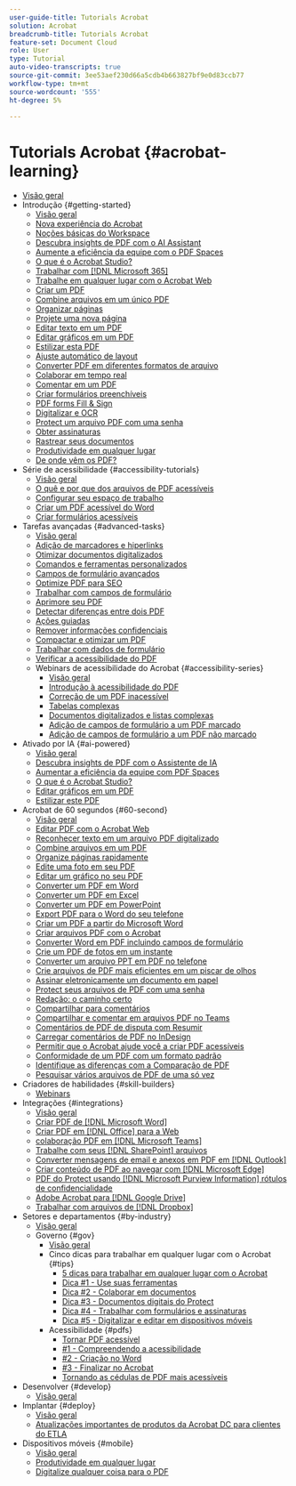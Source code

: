 ```yaml
---
user-guide-title: Tutorials Acrobat
solution: Acrobat
breadcrumb-title: Tutorials Acrobat
feature-set: Document Cloud
role: User
type: Tutorial
auto-video-transcripts: true
source-git-commit: 3ee53aef230d66a5cdb4b663827bf9e0d83ccb77
workflow-type: tm+mt
source-wordcount: '555'
ht-degree: 5%

---
```



# Tutorials Acrobat {#acrobat-learning}

+ [Visão geral](overview.md)
+ Introdução {#getting-started}
   + [Visão geral](getting-started/getting-started-overview.md)
   + [Nova experiência do Acrobat](getting-started/new-workspace.md)
   + [Noções básicas do Workspace](getting-started/get-to-know-the-acrobat-dc-interface.md)
   + [Descubra insights de PDF com o AI Assistant](getting-started/ai-assistant.md)
   + [Aumente a eficiência da equipe com o PDF Spaces](getting-started/pdf-spaces-legal.md)
   + [O que é o Acrobat Studio?](getting-started/acrobat-studio.md)
   + [Trabalhar com [!DNL Microsoft 365]](https://experienceleague.adobe.com/docs/document-cloud-learn/acrobat-learning/integrations/integrate-overview.html?lang=pt-BR#microsoft)
   + [Trabalhe em qualquer lugar com o Acrobat Web](getting-started/acrobatweb.md)
   + [Criar um PDF](getting-started/create-pdf.md)
   + [Combine arquivos em um único PDF](getting-started/combine-to-pdf.md)
   + [Organizar páginas](getting-started/organize.md)
   + [Projete uma nova página](getting-started/add-custom-page.md)
   + [Editar texto em um PDF](getting-started/edit-pdf.md)
   + [Editar gráficos em um PDF](getting-started/edit-graphics.md)
   + [Estilizar esta PDF](getting-started/stylize-this-pdf.md)
   + [Ajuste automático de layout](getting-started/auto-adjust-layout.md)
   + [Converter PDF em diferentes formatos de arquivo](getting-started/export-pdf.md)
   + [Colaborar em tempo real](getting-started/collaborate.md)
   + [Comentar em um PDF](getting-started/comment-on-pdf-files.md)
   + [Criar formulários preenchíveis](getting-started/create-fillable-forms.md)
   + [PDF forms Fill &amp; Sign](getting-started/fill-and-sign.md)
   + [Digitalizar e OCR](getting-started/scan-and-ocr.md)
   + [Protect um arquivo PDF com uma senha](getting-started/password-protect.md)
   + [Obter assinaturas](getting-started/signatures.md)
   + [Rastrear seus documentos](getting-started/track.md)
   + [Produtividade em qualquer lugar](getting-started/productivity.md)
   + [De onde vêm os PDF?](getting-started/where-do-pdfs-come-from.md)
+ Série de acessibilidade {#accessibility-tutorials}
   + [Visão geral](accessibility-series/accessibility-overview.md)
   + [O quê e por que dos arquivos de PDF acessíveis](accessibility-series/what-why-accessible-pdf.md)
   + [Configurar seu espaço de trabalho](accessibility-series/set-up-workspace.md)
   + [Criar um PDF acessível do Word](accessibility-series/create-accessible-from-word.md)
   + [Criar formulários acessíveis](accessibility-series/create-accessible-forms.md)
+ Tarefas avançadas {#advanced-tasks}
   + [Visão geral](advanced-tasks/advanced-tasks-overview.md)
   + [Adição de marcadores e hiperlinks](advanced-tasks/bookmarks.md)
   + [Otimizar documentos digitalizados](advanced-tasks/optimizescan.md)
   + [Comandos e ferramentas personalizados](advanced-tasks/custom.md)
   + [Campos de formulário avançados](advanced-tasks/advancedforms.md)
   + [Optimize PDF para SEO](advanced-tasks/optimizeseo.md)
   + [Trabalhar com campos de formulário](advanced-tasks/workforms.md)
   + [Aprimore seu PDF](advanced-tasks/enhance.md)
   + [Detectar diferenças entre dois PDF](advanced-tasks/compare.md)
   + [Ações guiadas](advanced-tasks/action.md)
   + [Remover informações confidenciais](advanced-tasks/redact.md)
   + [Compactar e otimizar um PDF](advanced-tasks/reduce.md)
   + [Trabalhar com dados de formulário](advanced-tasks/formdata.md)
   + [Verificar a acessibilidade do PDF](advanced-tasks/accessibility.md)
   + Webinars de acessibilidade do Acrobat {#accessibility-series}
      + [Visão geral](advanced-tasks/accessibility-series.md)
      + [Introdução à acessibilidade do PDF](advanced-tasks/accessibilitysession1.md)
      + [Correção de um PDF inacessível](advanced-tasks/accessibilitysession2.md)
      + [Tabelas complexas](advanced-tasks/accessibilitysession3.md)
      + [Documentos digitalizados e listas complexas](advanced-tasks/accessibilitysession4.md)
      + [Adição de campos de formulário a um PDF marcado](advanced-tasks/accessibilitysession5.md)
      + [Adição de campos de formulário a um PDF não marcado](advanced-tasks/accessibilitysession6.md)
+ Ativado por IA {#ai-powered}
   + [Visão geral](ai-powered/ai-overview.md)
   + [Descubra insights de PDF com o Assistente de IA](https://experienceleague.adobe.com/pt-br/docs/document-cloud-learn/acrobat-learning/getting-started/ai-assistant)
   + [Aumentar a eficiência da equipe com PDF Spaces](https://experienceleague.adobe.com/pt-br/docs/document-cloud-learn/acrobat-learning/getting-started/pdf-spaces-legal)
   + [O que é o Acrobat Studio?](https://experienceleague.adobe.com/pt-br/docs/document-cloud-learn/acrobat-learning/getting-started/acrobat-studio)
   + [Editar gráficos em um PDF](https://experienceleague.adobe.com/pt-br/docs/document-cloud-learn/acrobat-learning/getting-started/edit-graphics)
   + [Estilizar este PDF](https://experienceleague.adobe.com/pt-br/docs/document-cloud-learn/acrobat-learning/getting-started/stylize-this-pdf)
+ Acrobat de 60 segundos {#60-second}
   + [Visão geral](60-second/60-second-overview.md)
   + [Editar PDF com o Acrobat Web](60-second/edit.md)
   + [Reconhecer texto em um arquivo PDF digitalizado](60-second/textrecognition.md)
   + [Combine arquivos em um PDF](60-second/combine-to-one-pdf.md)
   + [Organize páginas rapidamente](60-second/organize.md)
   + [Edite uma foto em seu PDF](60-second/editphoto.md)
   + [Editar um gráfico no seu PDF](60-second/editgraphic.md)
   + [Converter um PDF em Word](60-second/convert-pdf-word.md)
   + [Converter um PDF em Excel](60-second/convert-pdf-excel.md)
   + [Converter um PDF em PowerPoint](60-second/convert-pdf-powerpoint.md)
   + [Export PDF para o Word do seu telefone](60-second/exportwordphone.md)
   + [Criar um PDF a partir do Microsoft Word](60-second/word-to-pdf.md)
   + [Criar arquivos PDF com o Acrobat](60-second/create-from-acrobat.md)
   + [Converter Word em PDF incluindo campos de formulário](60-second/wordform.md)
   + [Crie um PDF de fotos em um instante](60-second/photo.md)
   + [Converter um arquivo PPT em PDF no telefone](60-second/phone.md)
   + [Crie arquivos de PDF mais eficientes em um piscar de olhos](60-second/optimize.md)
   + [Assinar eletronicamente um documento em papel](60-second/sign.md)
   + [Protect seus arquivos de PDF com uma senha](60-second/protect.md)
   + [Redação: o caminho certo](60-second/redaction.md)
   + [Compartilhar para comentários](60-second/share-comment.md)
   + [Compartilhar e comentar em arquivos PDF no Teams](60-second/share-comment-teams.md)
   + [Comentários de PDF de disputa com Resumir](60-second/summarize-comments.md)
   + [Carregar comentários de PDF no InDesign](60-second/indesign.md)
   + [Permitir que o Acrobat ajude você a criar PDF acessíveis](60-second/accessible.md)
   + [Conformidade de um PDF com um formato padrão](60-second/conform.md)
   + [Identifique as diferenças com a Comparação de PDF](60-second/compare.md)
   + [Pesquisar vários arquivos de PDF de uma só vez](60-second/search.md)
+ Criadores de habilidades {#skill-builders}
   + [Webinars](skill-builder/skill-builder-webinars.md)
+ Integrações {#integrations}
   + [Visão geral](integrate/integrate-overview.md)
   + [Criar PDF de [!DNL Microsoft Word]](integrate/createfromword.md)
   + [Criar PDF em  [!DNL Office] para a Web](integrate/createofficeweb.md)
   + [colaboração PDF em  [!DNL Microsoft Teams]](integrate/acrobatandteams.md)
   + [Trabalhe com seus [!DNL SharePoint] arquivos](integrate/acrobatandsp.md)
   + [Converter mensagens de email e anexos em PDF em  [!DNL Outlook]](integrate/outlook.md)
   + [Criar conteúdo de PDF ao navegar com  [!DNL Microsoft Edge]](integrate/edge.md)
   + [PDF do Protect usando  [!DNL Microsoft Purview Information] rótulos de confidencialidade](integrate/microsoftsensitivitylabels.md)
   + [Adobe Acrobat para  [!DNL Google Drive]](integrate/acrobatandgoogle.md)
   + [Trabalhar com arquivos de  [!DNL Dropbox]](integrate/acrobat-dropbox.md)
+ Setores e departamentos {#by-industry}
   + [Visão geral](industry/industry-overview.md)
   + Governo {#gov}
      + [Visão geral](industry/gov/gov-overview.md)
      + Cinco dicas para trabalhar em qualquer lugar com o Acrobat {#tips}
         + [5 dicas para trabalhar em qualquer lugar com o Acrobat](industry/gov/5-tips-for-working-anywhere-with-acrobat-dc-for-government.md)
         + [Dica #1 - Use suas ferramentas](industry/gov/get-your-tools.md)
         + [Dica #2 - Colaborar em documentos](industry/gov/collaborate-on-documents.md)
         + [Dica #3 - Documentos digitais do Protect](industry/gov/protect-digital-documents.md)
         + [Dica #4 - Trabalhar com formulários e assinaturas](industry/gov/work-with-forms-and-signatures.md)
         + [Dica #5 - Digitalizar e editar em dispositivos móveis](industry/gov/scan-and-edit-on-mobile.md)
      + Acessibilidade {#pdfs}
         + [Tornar PDF acessível](industry/gov/making-pdfs-accessible.md)
         + [#1 - Compreendendo a acessibilidade](industry/gov/understanding-accessibility.md)
         + [#2 - Criação no Word](industry/gov/authoring-in-word.md)
         + [#3 - Finalizar no Acrobat](industry/gov/finishing-in-acrobat.md)
         + [Tornando as cédulas de PDF mais acessíveis](industry/gov/making-pdf-ballots-accessible.md)
+ Desenvolver {#develop}
   + [Visão geral](develop/develop-overview.md)
+ Implantar {#deploy}
   + [Visão geral](deploy/deploy-overview.md)
   + [Atualizações importantes de produtos da Acrobat DC para clientes do ETLA](deploy/signentitlementchanges.md)
+ Dispositivos móveis {#mobile}
   + [Visão geral](mobile/mobile-overview.md)
   + [Produtividade em qualquer lugar](https://experienceleague.adobe.com/docs/document-cloud-learn/acrobat-learning/getting-started/productivity.html?lang=pt-BR)
   + [Digitalize qualquer coisa para o PDF](mobile/scan-mobile-app.md)
